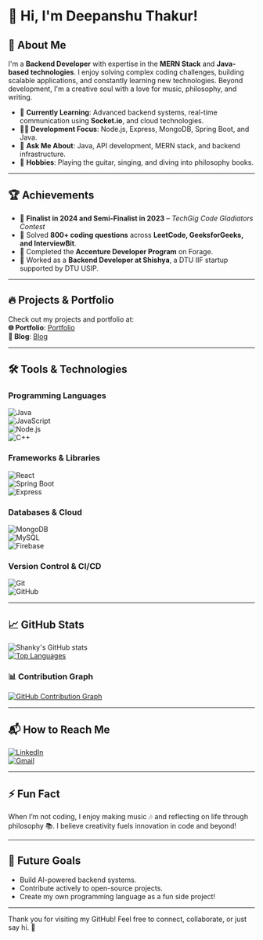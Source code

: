 # 👋 Hi, I'm Deepanshu Thakur! 

## 🚀 About Me  
I'm a **Backend Developer** with expertise in the **MERN Stack** and **Java-based technologies**. I enjoy solving complex coding challenges, building scalable applications, and constantly learning new technologies. Beyond development, I'm a creative soul with a love for music, philosophy, and writing.  

- 🌱 **Currently Learning**: Advanced backend systems, real-time communication using **Socket.io**, and cloud technologies.  
- 👨‍💻 **Development Focus**: Node.js, Express, MongoDB, Spring Boot, and Java.  
- 💬 **Ask Me About**: Java, API development, MERN stack, and backend infrastructure.  
- 🎸 **Hobbies**: Playing the guitar, singing, and diving into philosophy books.

---

## 🏆 Achievements  

- 🎯 **Finalist in 2024 and Semi-Finalist in 2023** – *TechGig Code Gladiators Contest*  
- 💪 Solved **800+ coding questions** across **LeetCode, GeeksforGeeks, and InterviewBit**.  
- 💼 Completed the **Accenture Developer Program** on Forage.  
- 🏢 Worked as a **Backend Developer at Shishya**, a DTU IIF startup supported by DTU USIP.

---

## 🔥 Projects & Portfolio  
Check out my projects and portfolio at:  
**🌐 Portfolio**: [Portfolio](https://shanky-thakur.netlify.app)  
**📝 Blog**: [Blog](https://shanky-blogs.netlify.app)

---

## 🛠️ Tools & Technologies

### **Programming Languages**
![Java](https://img.shields.io/badge/Java-ED8B00?style=for-the-badge&logo=java&logoColor=white)  
![JavaScript](https://img.shields.io/badge/JavaScript-F7DF1E?style=for-the-badge&logo=javascript&logoColor=black)  
![Node.js](https://img.shields.io/badge/Node.js-339933?style=for-the-badge&logo=nodedotjs&logoColor=white)  
![C++](https://img.shields.io/badge/C++-00599C?style=for-the-badge&logo=cplusplus&logoColor=white)

### **Frameworks & Libraries**
![React](https://img.shields.io/badge/React-61DAFB?style=for-the-badge&logo=react&logoColor=black)  
![Spring Boot](https://img.shields.io/badge/Spring%20Boot-6DB33F?style=for-the-badge&logo=springboot&logoColor=white)  
![Express](https://img.shields.io/badge/Express-000000?style=for-the-badge&logo=express&logoColor=white)

### **Databases & Cloud**
![MongoDB](https://img.shields.io/badge/MongoDB-47A248?style=for-the-badge&logo=mongodb&logoColor=white)  
![MySQL](https://img.shields.io/badge/MySQL-4479A1?style=for-the-badge&logo=mysql&logoColor=white)  
![Firebase](https://img.shields.io/badge/Firebase-FFCA28?style=for-the-badge&logo=firebase&logoColor=black)

### **Version Control & CI/CD**
![Git](https://img.shields.io/badge/Git-F05032?style=for-the-badge&logo=git&logoColor=white)  
![GitHub](https://img.shields.io/badge/GitHub-181717?style=for-the-badge&logo=github&logoColor=white)

---

## 📈 GitHub Stats  

![Shanky's GitHub stats](https://github-readme-stats.vercel.app/api?username=shanky-thakur&show_icons=true&theme=dark)  
[![Top Languages](https://github-readme-stats.vercel.app/api/top-langs/?username=shanky-thakur&layout=compact&theme=dark)](https://github.com/shanky-thakur)  

### 📊 Contribution Graph  
[![GitHub Contribution Graph](https://github-readme-activity-graph.vercel.app/graph?username=shanky-thakur&theme=react-dark)](https://github.com/shanky-thakur)

---

## 📬 How to Reach Me  
[![LinkedIn](https://img.shields.io/badge/LinkedIn-0A66C2?style=for-the-badge&logo=linkedin&logoColor=white)](https://linkedin.com/in/your-profile)  
[![Gmail](https://img.shields.io/badge/Gmail-D14836?style=for-the-badge&logo=gmail&logoColor=white)](mailto:thakurdeepanshu420@gmail.com)

---

## ⚡ Fun Fact  
When I’m not coding, I enjoy making music 🎶 and reflecting on life through philosophy 📚. I believe creativity fuels innovation in code and beyond!

---

## 🎯 Future Goals  
- Build AI-powered backend systems.  
- Contribute actively to open-source projects.  
- Create my own programming language as a fun side project!

---

Thank you for visiting my GitHub! Feel free to connect, collaborate, or just say hi. 🚀
